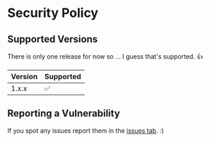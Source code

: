 # Security Policy

## Supported Versions

There is only one release for now so ... I guess that's supported. 👍

| Version | Supported          |
| ------- | ------------------ |
| 1.x.x   | :white_check_mark: |


## Reporting a Vulnerability

If you spot any issues report them in the [issues tab](https://github.com/dychdid/python-chatroom/issues). :)
